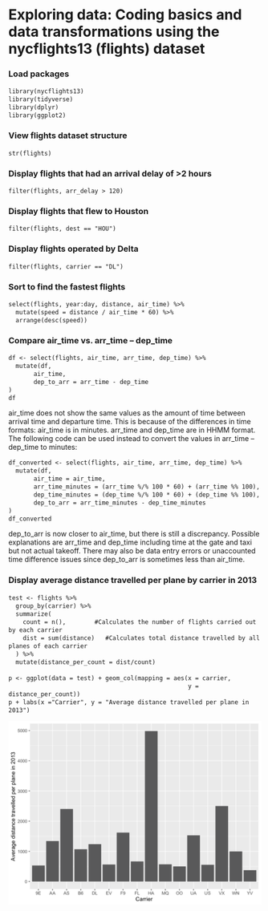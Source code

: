 # Exploring data: Coding basics and data transformations using the nycflights13 (flights) dataset

### Load packages
```
library(nycflights13) 
library(tidyverse)
library(dplyr)
library(ggplot2)
```

### View flights dataset structure
```
str(flights)
```

### Display flights that had an arrival delay of >2 hours
```
filter(flights, arr_delay > 120) 
```

### Display flights that flew to Houston
```
filter(flights, dest == "HOU")
```

### Display flights operated by Delta
```
filter(flights, carrier == "DL")
```

### Sort to find the fastest flights
```
select(flights, year:day, distance, air_time) %>%
  mutate(speed = distance / air_time * 60) %>%
  arrange(desc(speed))
```

### Compare air_time vs. arr_time – dep_time
```
df <- select(flights, air_time, arr_time, dep_time) %>%
  mutate(df,
       air_time,
       dep_to_arr = arr_time - dep_time
)
df
```

air_time does not show the same values as the amount of time between arrival time and departure time. 
This is because of the differences in time formats: 
  air_time is in minutes. 
  arr_time and dep_time are in HHMM format.
The following code can be used instead to convert the values in arr_time – dep_time to minutes:

```
df_converted <- select(flights, air_time, arr_time, dep_time) %>%
  mutate(df,
       air_time = air_time,
       arr_time_minutes = (arr_time %/% 100 * 60) + (arr_time %% 100),
       dep_time_minutes = (dep_time %/% 100 * 60) + (dep_time %% 100),
       dep_to_arr = arr_time_minutes - dep_time_minutes
)
df_converted
```
dep_to_arr is now closer to air_time, but there is still a discrepancy.
Possible explanations are arr_time and dep_time including time at the gate and taxi but not actual takeoff. 
There may also be data entry errors or unaccounted time difference issues since dep_to_arr is sometimes less than air_time.

### Display average distance travelled per plane by carrier in 2013
```
test <- flights %>%
  group_by(carrier) %>%
  summarize(
    count = n(),        #Calculates the number of flights carried out by each carrier
    dist = sum(distance)   #Calculates total distance travelled by all planes of each carrier
  ) %>%
  mutate(distance_per_count = dist/count)

p <- ggplot(data = test) + geom_col(mapping = aes(x = carrier,
                                                  y = distance_per_count))
p + labs(x ="Carrier", y = "Average distance travelled per plane in 2013")
```
![](avgdist-carrier.png)